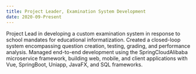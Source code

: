 ```yaml
---
title: Project Leader, Examination System Development
date: 2020-09-Present
---
```

Project Lead in developing a custom examination system in response to school mandates for educational informatization. Created a closed-loop system encompassing question creation, testing, grading, and performance analysis. Managed end-to-end development using the SpringCloudAlibaba microservice framework, building web, mobile, and client applications with Vue, SpringBoot, Uniapp, JavaFX, and SQL frameworks.
